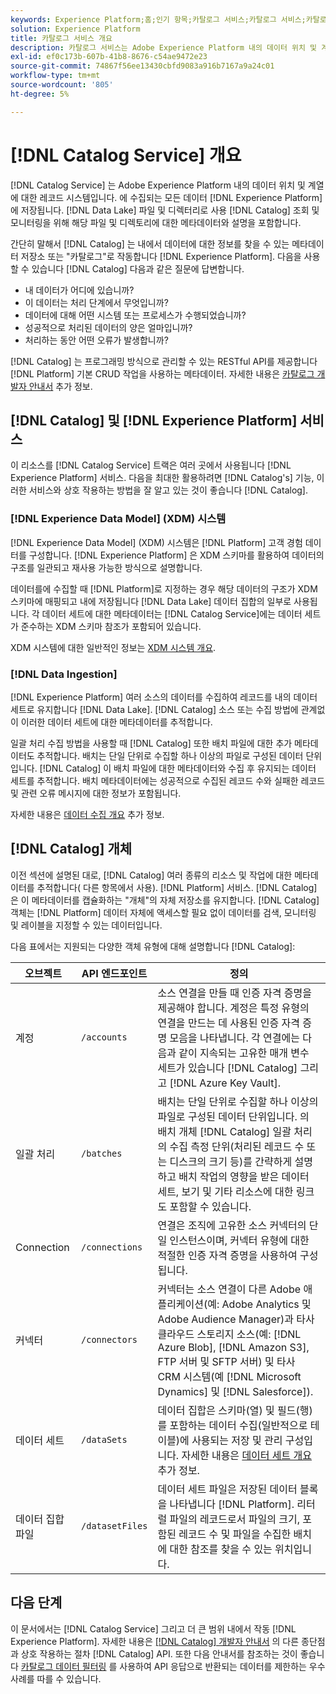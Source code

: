 ```yaml
---
keywords: Experience Platform;홈;인기 항목;카탈로그 서비스;카탈로그 서비스;카탈로그 서비스;데이터 위치;데이터 위치;데이터 관리;계보;계보;계보;카탈로그;데이터 집합 활성화
solution: Experience Platform
title: 카탈로그 서비스 개요
description: 카탈로그 서비스는 Adobe Experience Platform 내의 데이터 위치 및 계열에 대한 레코드 시스템입니다. Experience Platform에 수집된 모든 데이터는 파일 및 디렉터리로 데이터 레이크에 저장되지만 카탈로그에는 조회 및 모니터링을 위해 해당 파일 및 디렉토리의 메타데이터와 설명이 저장됩니다.
exl-id: ef0c173b-607b-41b8-8676-c54ae9472e23
source-git-commit: 74867f56ee13430cbfd9083a916b7167a9a24c01
workflow-type: tm+mt
source-wordcount: '805'
ht-degree: 5%

---
```


# [!DNL Catalog Service] 개요

[!DNL Catalog Service] 는 Adobe Experience Platform 내의 데이터 위치 및 계열에 대한 레코드 시스템입니다. 에 수집되는 모든 데이터 [!DNL Experience Platform] 에 저장됩니다. [!DNL Data Lake] 파일 및 디렉터리로 사용 [!DNL Catalog] 조회 및 모니터링을 위해 해당 파일 및 디렉토리에 대한 메타데이터와 설명을 포함합니다.

간단히 말해서 [!DNL Catalog] 는 내에서 데이터에 대한 정보를 찾을 수 있는 메타데이터 저장소 또는 &quot;카탈로그&quot;로 작동합니다 [!DNL Experience Platform]. 다음을 사용할 수 있습니다 [!DNL Catalog] 다음과 같은 질문에 답변합니다.

* 내 데이터가 어디에 있습니까?
* 이 데이터는 처리 단계에서 무엇입니까?
* 데이터에 대해 어떤 시스템 또는 프로세스가 수행되었습니까?
* 성공적으로 처리된 데이터의 양은 얼마입니까?
* 처리하는 동안 어떤 오류가 발생합니까?

[!DNL Catalog] 는 프로그래밍 방식으로 관리할 수 있는 RESTful API를 제공합니다 [!DNL Platform] 기본 CRUD 작업을 사용하는 메타데이터. 자세한 내용은 [카탈로그 개발자 안내서](api/getting-started.md) 추가 정보.

## [!DNL Catalog] 및 [!DNL Experience Platform] 서비스

이 리소스를 [!DNL Catalog Service] 트랙은 여러 곳에서 사용됩니다 [!DNL Experience Platform] 서비스. 다음을 최대한 활용하려면 [!DNL Catalog's] 기능, 이러한 서비스와 상호 작용하는 방법을 잘 알고 있는 것이 좋습니다 [!DNL Catalog].

### [!DNL Experience Data Model] (XDM) 시스템

[!DNL Experience Data Model] (XDM) 시스템은 [!DNL Platform] 고객 경험 데이터를 구성합니다. [!DNL Experience Platform] 은 XDM 스키마를 활용하여 데이터의 구조를 일관되고 재사용 가능한 방식으로 설명합니다.

데이터를에 수집할 때 [!DNL Platform]로 지정하는 경우 해당 데이터의 구조가 XDM 스키마에 매핑되고 내에 저장됩니다 [!DNL Data Lake] 데이터 집합의 일부로 사용됩니다. 각 데이터 세트에 대한 메타데이터는 [!DNL Catalog Service]에는 데이터 세트가 준수하는 XDM 스키마 참조가 포함되어 있습니다.

XDM 시스템에 대한 일반적인 정보는 [XDM 시스템 개요](../xdm/home.md).

### [!DNL Data Ingestion]

[!DNL Experience Platform] 여러 소스의 데이터를 수집하여 레코드를 내의 데이터 세트로 유지합니다 [!DNL Data Lake]. [!DNL Catalog] 소스 또는 수집 방법에 관계없이 이러한 데이터 세트에 대한 메타데이터를 추적합니다.

일괄 처리 수집 방법을 사용할 때 [!DNL Catalog] 또한 배치 파일에 대한 추가 메타데이터도 추적합니다. 배치는 단일 단위로 수집할 하나 이상의 파일로 구성된 데이터 단위입니다. [!DNL Catalog] 이 배치 파일에 대한 메타데이터와 수집 후 유지되는 데이터 세트를 추적합니다. 배치 메타데이터에는 성공적으로 수집된 레코드 수와 실패한 레코드 및 관련 오류 메시지에 대한 정보가 포함됩니다.

자세한 내용은 [데이터 수집 개요](../ingestion/home.md) 추가 정보.

## [!DNL Catalog] 개체

이전 섹션에 설명된 대로, [!DNL Catalog] 여러 종류의 리소스 및 작업에 대한 메타데이터를 추적합니다( 다른 항목에서 사용). [!DNL Platform] 서비스. [!DNL Catalog] 은 이 메타데이터를 캡슐화하는 &quot;개체&quot;의 자체 저장소를 유지합니다. [!DNL Catalog] 객체는 [!DNL Platform] 데이터 자체에 액세스할 필요 없이 데이터를 검색, 모니터링 및 레이블을 지정할 수 있는 데이터입니다.

다음 표에서는 지원되는 다양한 객체 유형에 대해 설명합니다 [!DNL Catalog]:

| 오브젝트 | API 엔드포인트 | 정의 |
|---|---|---|
| 계정 | `/accounts` | 소스 연결을 만들 때 인증 자격 증명을 제공해야 합니다. 계정은 특정 유형의 연결을 만드는 데 사용된 인증 자격 증명 모음을 나타냅니다. 각 연결에는 다음과 같이 지속되는 고유한 매개 변수 세트가 있습니다 [!DNL Catalog] 그리고 [!DNL Azure Key Vault]. |
| 일괄 처리 | `/batches` | 배치는 단일 단위로 수집할 하나 이상의 파일로 구성된 데이터 단위입니다. 의 배치 개체 [!DNL Catalog] 일괄 처리의 수집 측정 단위(처리된 레코드 수 또는 디스크의 크기 등)를 간략하게 설명하고 배치 작업의 영향을 받은 데이터 세트, 보기 및 기타 리소스에 대한 링크도 포함할 수 있습니다. |
| Connection | `/connections` | 연결은 조직에 고유한 소스 커넥터의 단일 인스턴스이며, 커넥터 유형에 대한 적절한 인증 자격 증명을 사용하여 구성됩니다. |
| 커넥터 | `/connectors` | 커넥터는 소스 연결이 다른 Adobe 애플리케이션(예: Adobe Analytics 및 Adobe Audience Manager)과 타사 클라우드 스토리지 소스(예: [!DNL Azure Blob], [!DNL Amazon S3], FTP 서버 및 SFTP 서버) 및 타사 CRM 시스템(예 [!DNL Microsoft Dynamics] 및 [!DNL Salesforce]). |
| 데이터 세트 | `/dataSets` | 데이터 집합은 스키마(열) 및 필드(행)를 포함하는 데이터 수집(일반적으로 테이블)에 사용되는 저장 및 관리 구성입니다. 자세한 내용은 [데이터 세트 개요](./datasets/overview.md) 추가 정보. |
| 데이터 집합 파일 | `/datasetFiles` | 데이터 세트 파일은 저장된 데이터 블록을 나타냅니다 [!DNL Platform]. 리터럴 파일의 레코드로서 파일의 크기, 포함된 레코드 수 및 파일을 수집한 배치에 대한 참조를 찾을 수 있는 위치입니다. |

## 다음 단계

이 문서에서는 [!DNL Catalog Service] 그리고 더 큰 범위 내에서 작동 [!DNL Experience Platform]. 자세한 내용은 [[!DNL Catalog] 개발자 안내서](api/getting-started.md) 의 다른 종단점과 상호 작용하는 절차 [!DNL Catalog] API. 또한 다음 안내서를 참조하는 것이 좋습니다 [카탈로그 데이터 필터링](api/filter-data.md) 를 사용하여 API 응답으로 반환되는 데이터를 제한하는 우수 사례를 따를 수 있습니다.
